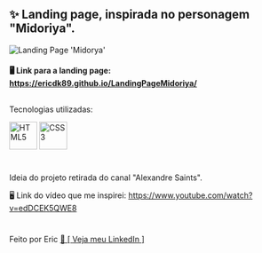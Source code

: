 ## ✨ Landing page, inspirada no personagem "Midoriya". 

<img witdh="500" title="Landing Page 'Midorya'" src="https://user-images.githubusercontent.com/68076508/159206962-4e0996f4-fc49-481d-9e67-f8807e147e10.gif">

#### 🖥 Link para a landing page: https://ericdk89.github.io/LandingPageMidoriya/

##

Tecnologias utilizadas: 

<div style="display: inline_block">
<img width="50" title="HTML5" src="https://cdn.jsdelivr.net/gh/devicons/devicon/icons/html5/html5-original.svg" />
<img width="50" title="CSS3" src="https://cdn.jsdelivr.net/gh/devicons/devicon/icons/css3/css3-original.svg" />
</div>
  
#

Ideia do projeto retirada do canal "Alexandre Saints". 

🖥 Link do vídeo que me inspirei: https://www.youtube.com/watch?v=edDCEK5QWE8

#

Feito por Eric <a href="https://www.linkedin.com/in/eric-macedo-9b47601b1/"> 🌌 [ Veja meu LinkedIn ]</a>
